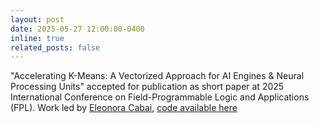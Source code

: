```yaml
---
layout: post
date: 2025-05-27 12:00:00-0400
inline: true
related_posts: false
---
```


"Accelerating K-Means: A Vectorized Approach for AI Engines & Neural Processing Units" accepted for publication as short paper at 2025 International Conference on Field-Programmable Logic and Applications (FPL).
Work led by [Eleonora Cabai](https://github.com/lele1001), [code available here](https://github.com/necst/AIE-kmeans)